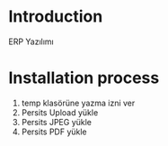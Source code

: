 # Introduction 
ERP Yazılımı

# Installation process
1.	temp klasörüne yazma izni ver
2.	Persits Upload yükle 
3.	Persits JPEG yükle 
3.	Persits PDF yükle 
